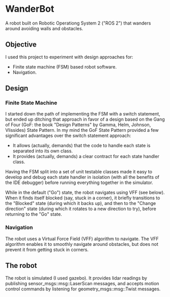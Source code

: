 # WanderBot

A robot built on Robotic Operationg System 2 ("ROS 2") that wanders around avoiding walls and obstacles.

## Objective

I used this project to experiment with design approaches for:

* Finite state machine (FSM) based robot software.
* Navigation.

## Design

### Finite State Machine

I started down the path of implementing the FSM with a switch statement, but ended up ditching that approach in favor of a design based on the Gang of Four (GoF: the book "Design Patterns" by Gamma, Helm, Johnson, Vlissides) State Pattern. In my mind the GoF State Pattern provided a few significant advantages over the switch statement approach:

* It allows (actually, demands) that the code to handle each state is separated into its own class.
* It provides (actually, demands) a clear contract for each state handler class.

Having the FSM split into a set of unit testable classes made it easy to develop and debug each state handler in isolation (with all the benefits of the IDE debugger) before running everything together in the simulator.

While in the default ("Go") state, the robot navigates using VFF (see below). When it finds itself blocked (say, stuck in a corner), it briefly transitions to the "Blocked" state (during which it backs up), and then to the "Change direction" state (during which it rotates to a new direction to try), before returning to the "Go" state.

### Navigation

The robot uses a Virtual Force Field (VFF) algorithm to navigate. The VFF algorithm enables it to smoothly navigate around obstacles, but does not prevent it from getting stuck in corners.

## The robot

The robot is simulated (I used gazebo). It provides lidar readings by publishing sensor_msgs::msg::LaserScan messages, and accepts motion control commands by listening for geometry_msgs::msg::Twist messages.

